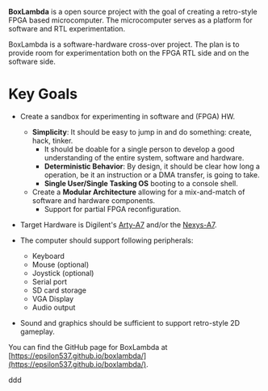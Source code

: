 **BoxLambda** is a open source project with the goal of creating a retro-style FPGA based microcomputer. The microcomputer serves as a platform for software and RTL experimentation.

BoxLambda is a software-hardware cross-over project. The plan is to provide room for experimentation both on the FPGA RTL side and on the software side.

# Key Goals

- Create a sandbox for experimenting in software and (FPGA) HW.    
    - **Simplicity**: It should be easy to jump in and do something: create, hack, tinker.
        - It should be doable for a single person to develop a good understanding of the entire system, software and hardware.
        - **Deterministic Behavior**: By design, it should be clear how long a operation, be it an instruction or a DMA transfer, is going to take.
        - **Single User/Single Tasking OS** booting to a console shell.
    - Create a **Modular Architecture** allowing for a mix-and-match of software and hardware components.
        - Support for partial FPGA reconfiguration.
- Target Hardware is Digilent's [Arty-A7](https://digilent.com/reference/programmable-logic/arty-a7/start) and/or the [Nexys-A7](https://digilent.com/reference/programmable-logic/nexys-a7/start).
- The computer should support following peripherals:
  - Keyboard
  - Mouse (optional)
  - Joystick (optional)
  - Serial port
  - SD card storage
  - VGA Display
  - Audio output
  
- Sound and graphics should be sufficient to support retro-style 2D gameplay.

You can find the GitHub page for BoxLambda at [https://epsilon537.github.io/boxlambda/](https://epsilon537.github.io/boxlambda/).

ddd

